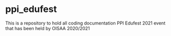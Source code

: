 # ppi_edufest
This is a repository to hold all coding documentation PPI Edufest 2021 event that has been held by OISAA 2020/2021
